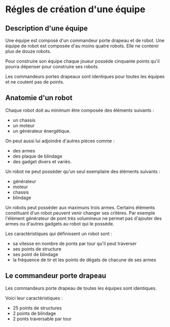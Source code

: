 # Régles de création d'une équipe

## Description d'une équipe 
Une équipe est composé d'un commandeur porte drapeau et de robot. Une équipe de robot est composée d'au moins quatre robots. Elle ne contenir plus de douze robots. 

Pour construire son équipe chaque joueur posséde cinquante points qu'il pourra dépenser pour construire ses robots. 

Les commandeurs portes drapeaux sont identiques pour toutes les équipes et ne coutent pas de points. 

## Anatomie d'un robot

Chaque robot doit au minimum être composée des éléments suivants : 

* un chassis
* un moteur
* un générateur énergétique.

On peut aussi lui adjoindre d'autres pièces comme :
* des armes
* des plaque de blindage
* des gadget divers et variés.

Un robot ne peut posséder qu'un seul exemplaire des éléments suivants : 
 * générateur
 * moteur
 * chassis
 * blindage
 
Un robots peut posséder aux maximuns trois armes. Certains éléments constituant d'un robot peuvent venir changer ses critères. Par exemple l'élément générateur de pont très volumineux ne permet pas d'ajouter des armes ou d'autres gadgets au robot qui le posséde.

Les caractèristiques qui définissent un robot sont : 

* sa vitesse en nombre de ponts par tour qu'il peut traverser
* ses points de structure
* ses point de blindage
* la fréquence de tir et les points de dégats de chacune de ses armes


## Le commandeur porte drapeau

Les commandeurs porte drapeau de toutes les équipes sont identiques. 

Voici leur caractéristiques : 

* 25 points de structures
* 2 points de blindage
* 2 ponts traversable par tour